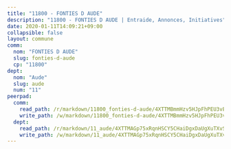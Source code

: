 ```yaml
---
title: "11800 - FONTIES D AUDE"
description: "11800 - FONTIES D AUDE | Entraide, Annonces, Initiatives"
date: 2020-01-11T14:09:21+09:00
collapsible: false
layout: commune
comm:
  nom: "FONTIES D AUDE"
  slug: fonties-d-aude
  cp: "11800"
dept:
  nom: "Aude"
  slug: aude
  num: "11"
peerpad:
  comm:
    read_path: /r/markdown/11800_fonties-d-aude/4XTTMBmmHzv5HJpFhPEU3vEWY89vu9NWMdKAuYhB93b4fS3BR
    write_path: /w/markdown/11800_fonties-d-aude/4XTTMBmmHzv5HJpFhPEU3vEWY89vu9NWMdKAuYhB93b4fS3BR-K3TgV88Qa128HqKhyUPMBnA9Pv1ho6bYHQ3dseuS6QnRdiF5Tw2Q19rt99cB2VQEUQsZrvg2q7Jdcg5z9sJSdANfq9gxzQuzTkTJGK4Y9yPSEgCfreGiMUbzqeJxeNKArNFo17K1
  dept:
    read_path: /r/markdown/11_aude/4XTTMAGp75xRqnHSCY5CHaiDgxDaUgXuTXvSZDHnY1JdjJiUk
    write_path: /w/markdown/11_aude/4XTTMAGp75xRqnHSCY5CHaiDgxDaUgXuTXvSZDHnY1JdjJiUk-K3TgUenjCPDfs1W21bst2JvrPDW324QBfMvPid11puzXxXGQEeNw9p4QtfnUhSn4LYSwR6UDBQmdr3wFq2CDRGqNz2QynSm58zgCpz2PKP6Y24UTpxW22MudfeZ339ZPKnHm6XTr
---
```


